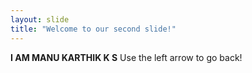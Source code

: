 ```yaml
---
layout: slide
title: "Welcome to our second slide!"
---
```

**I AM MANU KARTHIK K S**
Use the left arrow to go back!
